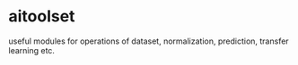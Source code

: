 # aitoolset
useful modules for operations of dataset, normalization, prediction, transfer learning etc.
